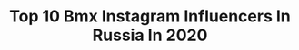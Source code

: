 ---
title: Top 10 Bmx Instagram Influencers In Russia In 2020
description: >-
  Find top bmx Instagram influencers in Russia in 2020. Most popular hashtags: #bmx #bmxlife #ridebmx #bmxrussia.
platform: Instagram
profiles:
  - username: "olya_bmx"
    fullname: >-
      Olga Farfutdinova 🇷🇺
    location: "Russia"
    followers: 42156
    engagement: 968
    commentsToLikes: 0.009326
    id: ck5q3ksnal7uf0i11sj9oeyok
    verified: false
    hashtags: "#tbt, #bmx4life, #bmxstreet, #bmxforlife"
  - username: "a.terebova"
    fullname: >-
      Anastasiia😼
    location: "Russia"
    followers: 4210
    engagement: 3580
    commentsToLikes: 0.024208
    id: ck8tcuy380s4u0j78bt13okz4
    verified: false
    hashtags: "#staysafe, #gainprotection, #dreambig, #backflip"
  - username: "kruglovak"
    fullname: >-
      Katya Kruglova
    location: "Russia"
    followers: 5556
    engagement: 1045
    commentsToLikes: 0.020263
    id: ck5zoiunqqnrv0i14v1l5w8ha
    verified: false
    hashtags: "#thebloombmx, #ymkashix, #bmxgirl, #flatland"
  - username: "tigripoops"
    fullname: >-
      🐯𝐓𝐈𝐆𝐄𝐑🐾
    location: "Russia"
    followers: 8419
    engagement: 5700
    commentsToLikes: 0.043250
    id: ck6ueen1tqgz80j712u8txgd5
    verified: false
    hashtags: ""
  - username: "pashazhuravlev_bmx"
    fullname: >-
      ✌️Pavel Zhuravlev✌️
    location: "Russia"
    followers: 4368
    engagement: 2316
    commentsToLikes: 0.077638
    id: ck8tcv2xr0snc0j78x5pzlbg7
    verified: false
    hashtags: "#crashchallenge, #bmx, #bmxrussia"
  - username: "yaroslava.89"
    fullname: >-
      Yaroslava Bondarenko
    location: "Russia"
    followers: 20646
    engagement: 500
    commentsToLikes: 0.010482
    id: ck14ki6inpma80i193o7szwio
    verified: false
    hashtags: "#bmxsx, #bmxlife, #cycling, #olympictestevent"
  - username: "maltsevstrs"
    fullname: >-
      Алексей Мальцев
    location: "Russia"
    followers: 9666
    engagement: 721
    commentsToLikes: 0.096151
    id: ck5znl9owooyv0i14h42vjzjo
    verified: false
    hashtags: "#lincoln, #whitenightfooty, #oldschool, #bmx"
  - username: "arseny_slyshkin"
    fullname: >-
      Up Next Season
    location: "Russia"
    followers: 7027
    engagement: 2578
    commentsToLikes: 0.025247
    id: ck5hjks3igsuu0i11zdqeaxtf
    verified: false
    hashtags: "#bmxlife, #bmx4life, #bmxpark, #bmxfamily"
  - username: "prtppv_kirill"
    fullname: >-
      Кирилл Протопопов ⛩
    location: "Russia"
    followers: 5679
    engagement: 3076
    commentsToLikes: 0.027418
    id: ck5cb86ipex980i11ww7r4irq
    verified: false
    hashtags: "#jibs, #bmxride, #4life, #bmxforever"
  - username: "romashalimov"
    fullname: >-
      Roma Shalimov
    location: "Russia"
    followers: 47541
    engagement: 824
    commentsToLikes: 0.012689
    id: ck5zybi5k9kue0i1458fskjd8
    verified: false
    hashtags: "#carporn, #snowfall, #crazy, #workout"
---
